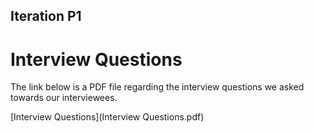 ## Iteration P1

# Interview Questions
<p> The link below is a PDF file regarding the interview questions we asked towards our interviewees. </p>[Interview Questions](Interview Questions.pdf)
